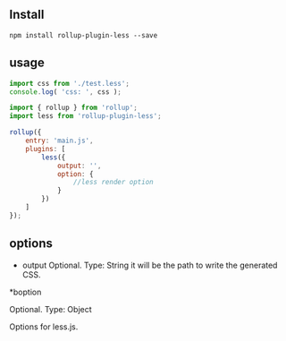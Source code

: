 ## Install

```node
npm install rollup-plugin-less --save
```

## usage

```js
import css from './test.less';
console.log( 'css: ', css );
```

```js
import { rollup } from 'rollup';
import less from 'rollup-plugin-less';

rollup({
    entry: 'main.js',
    plugins: [
        less({
            output: '',
            option: {
                //less render option
            }
        })
    ]
});
```

## options

* output
Optional. Type: String
it will be the path to write the generated CSS. 

*boption

Optional. Type: Object

Options for less.js.